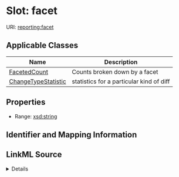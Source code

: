 # Slot: facet

URI: [reporting:facet](https://w3id.org/linkml/reportfacet)



<!-- no inheritance hierarchy -->




## Applicable Classes

| Name | Description |
| --- | --- |
[FacetedCount](FacetedCount.md) | Counts broken down by a facet
[ChangeTypeStatistic](ChangeTypeStatistic.md) | statistics for a particular kind of diff






## Properties

* Range: [xsd:string](http://www.w3.org/2001/XMLSchema#string)







## Identifier and Mapping Information








## LinkML Source

<details>
```yaml
name: facet
alias: facet
domain_of:
- FacetedCount
- ChangeTypeStatistic
range: string

```
</details>